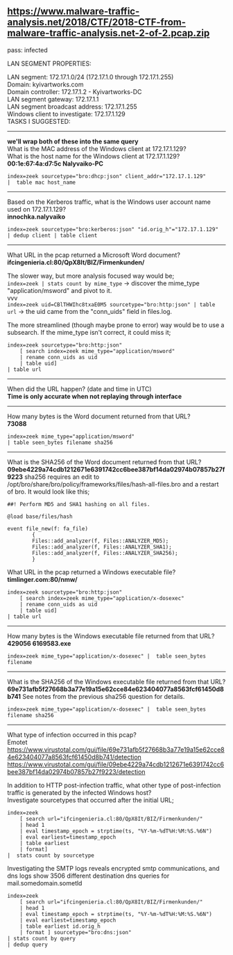 ## https://www.malware-traffic-analysis.net/2018/CTF/2018-CTF-from-malware-traffic-analysis.net-2-of-2.pcap.zip
pass: infected

LAN SEGMENT PROPERTIES:  

LAN segment: 172.17.1.0/24 (172.17.1.0 through 172.17.1.255)  
Domain: kyivartworks.com  
Domain controller: 172.17.1.2 - Kyivartworks-DC  
LAN segment gateway: 172.17.1.1  
LAN segment broadcast address: 172.17.1.255  
Windows client to investigate: 172.17.1.129  
TASKS I SUGGESTED:  
___
**we'll wrap both of these into the same query**  
What is the MAC address of the Windows client at 172.17.1.129?  
What is the host name for the Windows client at 172.17.1.129?  
**00:1e:67:4a:d7:5c	Nalyvaiko-PC**
```
index=zeek sourcetype="bro:dhcp:json" client_addr="172.17.1.129" 
|  table mac host_name
```
___
Based on the Kerberos traffic, what is the Windows user account name used on 172.17.1.129?  
**innochka.nalyvaiko**
```
index=zeek sourcetype="bro:kerberos:json" "id.orig_h"="172.17.1.129" 
| dedup client | table client
```
___
What URL in the pcap returned a Microsoft Word document?
**ifcingenieria.cl:80/QpX8It/BIZ/Firmenkunden/**

The slower way, but more analysis focused way would be;  
`index=zeek | stats count by mime_type` -> discover the mime_type "application/msword" and pivot to it.  
vvv  
`index=zeek uid=CBlTHWIhc8txaE0M5 sourcetype="bro:http:json" | table url` -> the uid came from the "conn_uids" field in files.log.  

The more streamlined (though maybe prone to error) way would be to use a subsearch. If the mime_type isn't correct, it could miss it;  
```
index=zeek sourcetype="bro:http:json"
    [ search index=zeek mime_type="application/msword" 
    | rename conn_uids as uid 
    | table uid] 
| table url
```
___
When did the URL happen? (date and time in UTC)  
**Time is only accurate when not replaying through interface**
___
How many bytes is the Word document returned from that URL?  
**73088**  
```
index=zeek mime_type="application/msword" 
| table seen_bytes filename sha256
```
___
What is the SHA256 of the Word document returned from that URL?  
**09ebe4229a74cdb1212671e6391742cc6bee387bf14da02974b07857b27f9223**
sha256 requires an edit to /opt/bro/share/bro/policy/frameworks/files/hash-all-files.bro and a restart of bro. It would look like this;  
```
##! Perform MD5 and SHA1 hashing on all files.

@load base/files/hash

event file_new(f: fa_file)
        {
        Files::add_analyzer(f, Files::ANALYZER_MD5);
        Files::add_analyzer(f, Files::ANALYZER_SHA1);
        Files::add_analyzer(f, Files::ANALYZER_SHA256);                                                                          
        }
```
What URL in the pcap returned a Windows executable file?  
**timlinger.com:80/nmw/**
```
index=zeek sourcetype="bro:http:json"
    [ search index=zeek mime_type="application/x-dosexec"
    | rename conn_uids as uid 
    | table uid] 
| table url
```
___
How many bytes is the Windows executable file returned from that URL?
**429056	6169583.exe**
```
index=zeek mime_type="application/x-dosexec" |  table seen_bytes filename
```
___
What is the SHA256 of the Windows executable file returned from that URL?  
**69e731afb5f27668b3a77e19a15e62cce84e623404077a8563fcf61450d8b741**
See notes from the previous sha256 question for details.  
```
index=zeek mime_type="application/x-dosexec" |  table seen_bytes filename sha256
```
___
What type of infection occurred in this pcap?  
Emotet
https://www.virustotal.com/gui/file/69e731afb5f27668b3a77e19a15e62cce84e623404077a8563fcf61450d8b741/detection
https://www.virustotal.com/gui/file/09ebe4229a74cdb1212671e6391742cc6bee387bf14da02974b07857b27f9223/detection

In addition to HTTP post-infection traffic, what other type of post-infection traffic is generated by the infected Windows host?  
Investigate sourcetypes that occurred after the initial URL;  
```
index=zeek 
    [ search url="ifcingenieria.cl:80/QpX8It/BIZ/Firmenkunden/"
    | head 1
    | eval timestamp_epoch = strptime(ts, "%Y-%m-%dT%H:%M:%S.%6N") 
    | eval earliest=timestamp_epoch 
    | table earliest 
    | format] 
|  stats count by sourcetype
```
Investigating the SMTP logs reveals encrypted smtp communications, and dns logs show 3506 different destination dns queries for mail.somedomain.sometld
```
index=zeek 
    [ search url="ifcingenieria.cl:80/QpX8It/BIZ/Firmenkunden/" 
    | head 1 
    | eval timestamp_epoch = strptime(ts, "%Y-%m-%dT%H:%M:%S.%6N") 
    | eval earliest=timestamp_epoch 
    | table earliest id.orig_h 
    | format ] sourcetype="bro:dns:json" 
| stats count by query 
| dedup query
```
